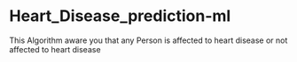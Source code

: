 # Heart_Disease_prediction-ml
This Algorithm aware you that any Person is affected to heart disease or not affected to heart disease
